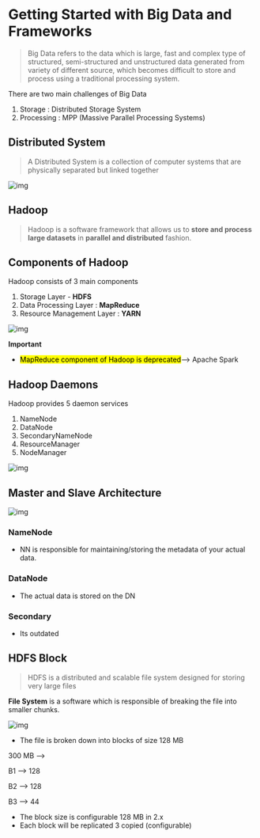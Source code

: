 # Getting Started with Big Data and Frameworks

> Big Data refers to the data which is large, fast and complex type of structured, semi-structured and unstructured data generated from variety of different source, which becomes difficult to store and process using a traditional processing system.

There are two main challenges of Big Data

1. Storage : Distributed Storage System
2. Processing : MPP (Massive Parallel Processing Systems)



## Distributed System

> A Distributed System is a collection of computer systems that are physically separated but linked together

![img](https://lh7-us.googleusercontent.com/docsz/AD_4nXewLDBr9JCw6iJYf7CIjxJtPZsET5o5wmglaoCAsO2_cHCHmd3fFsjEIRtGXTeBuvov-uce4AIdJmGMhjoUhk1V7xXOHrWH_ibdJe0HHbBHBx7CrV3KIIXbC-ENMowzeBd2C3RB8bw6IVg9VVCjrM25vLY?key=ZDQI9yPkLwmZ3ZH_j9fetA)



## Hadoop

> Hadoop is a software framework that allows us to **store and process large datasets** in **parallel and distributed** fashion.

## Components of Hadoop

Hadoop consists of 3 main components

1. Storage Layer - **HDFS**
2. Data Processing Layer : **MapReduce**
3. Resource Management Layer : **YARN**

![img](https://lh7-us.googleusercontent.com/docsz/AD_4nXdXQy9Evu1vaXAnzg0GZKsBsein4P_xDdA-sIIcs6fCHNXcoUy19lz0uFXMHa3i90uEzEP6kqmXskEckA0QsJKxManh_J1mEt_DyxLLe4RYfpkWEtnUoKbMpSL7ChuI1sm4eAOEu0-hvrqjg3jP_779Ha_V?key=KG4XycolQz2vWFq2bNIfEQ)

**Important**

* <mark>MapReduce component of Hadoop is deprecated</mark>--> Apache Spark



## Hadoop Daemons

Hadoop provides 5 daemon services

1. NameNode
2. DataNode
3. SecondaryNameNode
4. ResourceManager
5. NodeManager



![img](https://lh7-us.googleusercontent.com/docsz/AD_4nXdlPklsGiVoOMvJHaU0_c7G6Kegqu1lwJ0zY51ndb06w2JYUF621QRZgJmpwZHXq-nO_AIr6sQclZ0UQ8bYKf3kqJVZGhkohmPI7wguP3zjMRh-P3zrDmiRRqZMHA9JPAhCAi0egEXXn7NjmSpukDW7_qaV?key=KG4XycolQz2vWFq2bNIfEQ)

## Master and Slave Architecture

![img](https://lh7-us.googleusercontent.com/docsz/AD_4nXdRQKhHEYUKqPTV-0A8F8LMIN9Q51I6n6QvcGYprEKR2jAsDIYWWSvaN5TrXO_-ajD3hP1ZilMbBu2HVhS8WNnN0bz2gjVqC-0eB-9zVwWqdsdoYsD0XsgP1Xaith70ADzggcqhiPJptu_HKkIlFyBscSzs?key=KG4XycolQz2vWFq2bNIfEQ)

### NameNode

* NN is responsible for maintaining/storing the metadata of your actual data.

### DataNode

* The actual data is stored on the DN

### Secondary

* Its outdated



## HDFS Block

> HDFS is a distributed and scalable file system designed for storing very large files

**File System** is a software which is responsible of breaking the file into smaller chunks.

![img](https://lh7-us.googleusercontent.com/docsz/AD_4nXfPmQtpXyZ9-HC-lL2wxTEeBkVmeM8wqceyBQlJT1pVs2w5xbZfabRueubUeoMJ5H-1a_k4xf3GurkXq6gaHeL_m08dS79gjcplg8nyjJXna74yJjGX4FojFbOLZZ-TJlAPw9qaf_nBwJSU93-bT27x821Y?key=KG4XycolQz2vWFq2bNIfEQ)

* The file is broken down into blocks of size 128 MB

300 MB -->

B1 --> 128

B2 --> 128

B3 --> 44

* The block size is configurable 128 MB in 2.x
* Each block will be replicated 3 copied (configurable)





